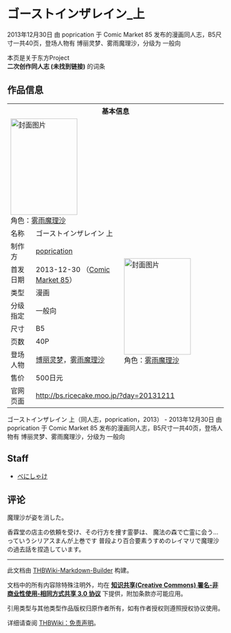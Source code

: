 # ゴーストインザレイン_上

<!-- source html: G:\repos\THBWiki-Markdown-Builder\THBWikiMarkdown\Temp\main\9\96\ns0%3A%E3%82%B4%E3%83%BC%E3%82%B9%E3%83%88%E3%82%A4%E3%83%B3%E3%82%B6%E3%83%AC%E3%82%A4%E3%83%B3_%E4%B8%8A.html -->

2013年12月30日 由 poprication 于 Comic Market 85 发布的漫画同人志，B5尺寸一共40页，登场人物有 博丽灵梦、雾雨魔理沙，分级为 一般向

本页是关于东方Project  
 **二次创作同人志 (未找到链接)** 的词条
## 作品信息

<table><tbody><tr><th colspan="3">基本信息</th></tr><tr><td class="cover-artwork-mobile" colspan="2"><a href="./文件-ゴーストインザレイン_上封面.jpg.md" class="image" title="封面图片"><img alt="封面图片" src="https://upload.thwiki.cc/thumb/7/70/%E3%82%B4%E3%83%BC%E3%82%B9%E3%83%88%E3%82%A4%E3%83%B3%E3%82%B6%E3%83%AC%E3%82%A4%E3%83%B3_%E4%B8%8A%E5%B0%81%E9%9D%A2.jpg/155px-%E3%82%B4%E3%83%BC%E3%82%B9%E3%83%88%E3%82%A4%E3%83%B3%E3%82%B6%E3%83%AC%E3%82%A4%E3%83%B3_%E4%B8%8A%E5%B0%81%E9%9D%A2.jpg" decoding="async" loading="lazy" width="155" height="224" srcset="https://upload.thwiki.cc/thumb/7/70/%E3%82%B4%E3%83%BC%E3%82%B9%E3%83%88%E3%82%A4%E3%83%B3%E3%82%B6%E3%83%AC%E3%82%A4%E3%83%B3_%E4%B8%8A%E5%B0%81%E9%9D%A2.jpg/233px-%E3%82%B4%E3%83%BC%E3%82%B9%E3%83%88%E3%82%A4%E3%83%B3%E3%82%B6%E3%83%AC%E3%82%A4%E3%83%B3_%E4%B8%8A%E5%B0%81%E9%9D%A2.jpg 1.5x, https://upload.thwiki.cc/thumb/7/70/%E3%82%B4%E3%83%BC%E3%82%B9%E3%83%88%E3%82%A4%E3%83%B3%E3%82%B6%E3%83%AC%E3%82%A4%E3%83%B3_%E4%B8%8A%E5%B0%81%E9%9D%A2.jpg/311px-%E3%82%B4%E3%83%BC%E3%82%B9%E3%83%88%E3%82%A4%E3%83%B3%E3%82%B6%E3%83%AC%E3%82%A4%E3%83%B3_%E4%B8%8A%E5%B0%81%E9%9D%A2.jpg 2x" data-file-width="972" data-file-height="1400"></a><div class="cover-char">角色：<a href="./雾雨魔理沙.md" title="雾雨魔理沙">雾雨魔理沙</a></div></td>
</tr><tr><td class="label">名称</td><td colspan="2"> ゴーストインザレイン 上 </td></tr><tr><td class="label">制作方</td><td><a href="./poprication.md" title="poprication">poprication</a></td><td class="cover-artwork" rowspan="8" style="min-width:224px;"><a href="./文件-ゴーストインザレイン_上封面.jpg.md" class="image" title="封面图片"><img alt="封面图片" src="https://upload.thwiki.cc/thumb/7/70/%E3%82%B4%E3%83%BC%E3%82%B9%E3%83%88%E3%82%A4%E3%83%B3%E3%82%B6%E3%83%AC%E3%82%A4%E3%83%B3_%E4%B8%8A%E5%B0%81%E9%9D%A2.jpg/155px-%E3%82%B4%E3%83%BC%E3%82%B9%E3%83%88%E3%82%A4%E3%83%B3%E3%82%B6%E3%83%AC%E3%82%A4%E3%83%B3_%E4%B8%8A%E5%B0%81%E9%9D%A2.jpg" decoding="async" loading="lazy" width="155" height="224" srcset="https://upload.thwiki.cc/thumb/7/70/%E3%82%B4%E3%83%BC%E3%82%B9%E3%83%88%E3%82%A4%E3%83%B3%E3%82%B6%E3%83%AC%E3%82%A4%E3%83%B3_%E4%B8%8A%E5%B0%81%E9%9D%A2.jpg/233px-%E3%82%B4%E3%83%BC%E3%82%B9%E3%83%88%E3%82%A4%E3%83%B3%E3%82%B6%E3%83%AC%E3%82%A4%E3%83%B3_%E4%B8%8A%E5%B0%81%E9%9D%A2.jpg 1.5x, https://upload.thwiki.cc/thumb/7/70/%E3%82%B4%E3%83%BC%E3%82%B9%E3%83%88%E3%82%A4%E3%83%B3%E3%82%B6%E3%83%AC%E3%82%A4%E3%83%B3_%E4%B8%8A%E5%B0%81%E9%9D%A2.jpg/311px-%E3%82%B4%E3%83%BC%E3%82%B9%E3%83%88%E3%82%A4%E3%83%B3%E3%82%B6%E3%83%AC%E3%82%A4%E3%83%B3_%E4%B8%8A%E5%B0%81%E9%9D%A2.jpg 2x" data-file-width="972" data-file-height="1400"></a><div class="cover-char">角色：<a href="./雾雨魔理沙.md" title="雾雨魔理沙">雾雨魔理沙</a></div></td>
</tr><tr><td class="label">首发日期</td><td>2013-12-30&#160;（<a href="/展会作品列表?e=Comic+Market%2385">Comic Market 85</a>）</td></tr><tr><td class="label">类型</td><td>漫画</td></tr><tr><td class="label">分级指定</td><td>一般向</td></tr><tr><td class="label">尺寸</td><td>B5</td></tr><tr><td class="label">页数</td><td>40P</td></tr><tr><td class="label">登场人物</td><td><a href="./博丽灵梦.md" title="博丽灵梦">博丽灵梦</a>，<a href="./雾雨魔理沙.md" title="雾雨魔理沙">雾雨魔理沙</a></td></tr><tr><td class="label">售价</td><td>500日元</td></tr>
<tr><td class="label">官网页面</td><td colspan="2"><a rel="nofollow" class="external free" href="http://bs.ricecake.moo.jp/?day=20131211">http://bs.ricecake.moo.jp/?day=20131211</a></td></tr></tbody></table>

ゴーストインザレイン 上（同人志，poprication，2013） - 2013年12月30日 由 poprication 于 Comic Market 85 发布的漫画同人志，B5尺寸一共40页，登场人物有 博丽灵梦、雾雨魔理沙，分级为 一般向
## Staff
- [べにしゃけ](./べにしゃけ.md)

## 评论
  
魔理沙が姿を消した。  

香霖堂の店主の依頼を受け、その行方を捜す霊夢は、
魔法の森で亡霊に会う…っていうシリアスまんが上巻です
普段より百合要素うすめのレイマリで魔理沙の過去話を捏造しています。
  
  
  

  
  
  

  





---

此文档由 [THBWiki-Markdown-Builder](https://github.com/Delsin-Yu/THBWiki-Markdown-Builder) 构建。

文档中的所有内容除特殊注明外，均在 [**知识共享(Creative Commons) 署名-非商业性使用-相同方式共享 3.0 协议**](https://creativecommons.org/licenses/by-sa/3.0/deed.zh-hans) 下提供，附加条款亦可能应用。

引用类型与其他类型作品版权归原作者所有，如有作者授权则遵照授权协议使用。

详细请查阅 [THBWiki：免责声明](https://thbwiki.cc/THBWiki:%E5%85%8D%E8%B4%A3%E5%A3%B0%E6%98%8E)。

